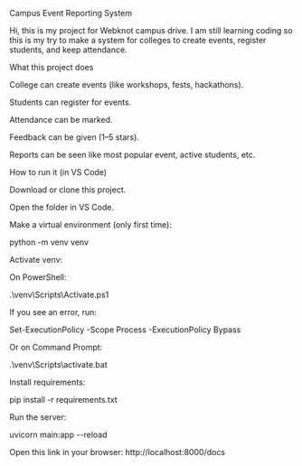 Campus Event Reporting System

Hi, this is my project for Webknot campus drive.
I am still learning coding so this is my try to make a system for colleges to create events, register students, and keep attendance.

What this project does

College can create events (like workshops, fests, hackathons).

Students can register for events.

Attendance can be marked.

Feedback can be given (1–5 stars).

Reports can be seen like most popular event, active students, etc.

How to run it (in VS Code)

Download or clone this project.

Open the folder in VS Code.

Make a virtual environment (only first time):

python -m venv venv


Activate venv:

On PowerShell:

.\venv\Scripts\Activate.ps1


If you see an error, run:

Set-ExecutionPolicy -Scope Process -ExecutionPolicy Bypass


Or on Command Prompt:

.\venv\Scripts\activate.bat


Install requirements:

pip install -r requirements.txt


Run the server:

uvicorn main:app --reload


Open this link in your browser:
http://localhost:8000/docs